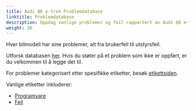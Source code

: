 ```yaml
---
title: Audi Q6 e-tron Problemdatabase
linktitle: Problemdatabase
description: Oppdag vanlige problemer og feil rapportert av Audi Q6 e-tron-eiere. Utforsk vårt GitHub-repositorium for detaljert informasjon.
weight: 30
---
```


Hver bilmodell har sine problemer, alt fra brukerfeil til utstyrsfeil.

Utforsk databasen [her](https://github.com/electrichasgoneaudi/q6-e-tron/issues). Hvis du støter på et problem som ikke er oppført, er du velkommen til å legge det til.

For problemer kategorisert etter spesifikke etiketter, besøk [etikettsiden](https://github.com/electrichasgoneaudi/q6-e-tron/labels).

Vanlige etiketter inkluderer:

* [Programvare](https://github.com/electrichasgoneaudi/q6-e-tron/issues?q=is%3Aissue+is%3Aopen+label%3ASoftware)
* [Feil](https://github.com/electrichasgoneaudi/q6-e-tron/issues?q=is%3Aissue+is%3Aopen+label%3Abug)
